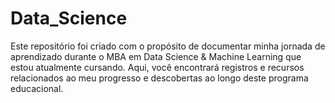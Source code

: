 # Data_Science
Este repositório foi criado com o propósito de documentar minha jornada de aprendizado durante o MBA em Data Science & Machine Learning que estou atualmente cursando. Aqui, você encontrará registros e recursos relacionados ao meu progresso e descobertas ao longo deste programa educacional.
